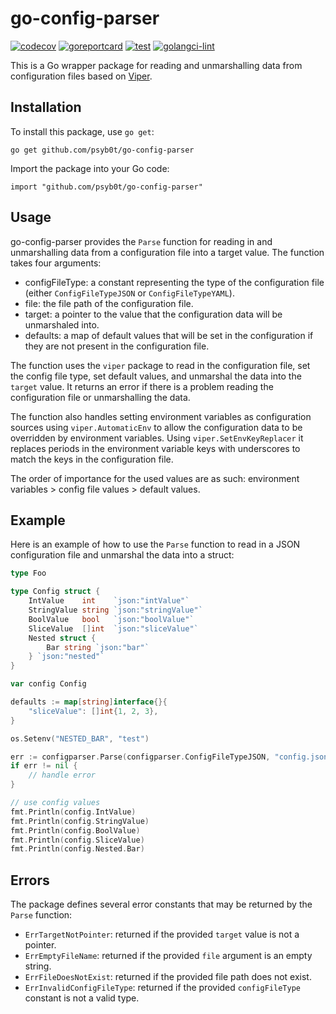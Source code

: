 # go-config-parser

[![codecov](https://codecov.io/gh/psyb0t/go-config-parser/branch/main/graph/badge.svg?token=5WRGC60Q07)](https://codecov.io/gh/psyb0t/go-config-parser)
[![goreportcard](https://goreportcard.com/badge/github.com/psyb0t/go-config-parser)](https://goreportcard.com/report/github.com/psyb0t/go-config-parser)
[![test](https://github.com/psyb0t/go-config-parser/actions/workflows/test.yml/badge.svg)](https://github.com/psyb0t/go-config-parser/actions/workflows/test.yml)
[![golangci-lint](https://github.com/psyb0t/go-config-parser/actions/workflows/lint.yml/badge.svg)](https://github.com/psyb0t/go-config-parser/actions/workflows/lint.yml)

This is a Go wrapper package for reading and unmarshalling data from configuration files based on [Viper](https://github.com/spf13/viper).

## Installation

To install this package, use `go get`:

```
go get github.com/psyb0t/go-config-parser
```

Import the package into your Go code:

```
import "github.com/psyb0t/go-config-parser"
```

## Usage

go-config-parser provides the `Parse` function for reading in and unmarshalling data from a configuration file into a target value. The function takes four arguments:

- configFileType: a constant representing the type of the configuration file (either `ConfigFileTypeJSON` or `ConfigFileTypeYAML`).
- file: the file path of the configuration file.
- target: a pointer to the value that the configuration data will be unmarshaled into.
- defaults: a map of default values that will be set in the configuration if they are not present in the configuration file.

The function uses the `viper` package to read in the configuration file, set the config file type, set default values, and unmarshal the data into the `target` value. It returns an error if there is a problem reading the configuration file or unmarshalling the data.

The function also handles setting environment variables as configuration sources using `viper.AutomaticEnv` to allow the configuration data to be overridden by environment variables. Using `viper.SetEnvKeyReplacer` it replaces periods in the environment variable keys with underscores to match the keys in the configuration file.

The order of importance for the used values are as such: environment variables > config file values > default values.

## Example

Here is an example of how to use the `Parse` function to read in a JSON configuration file and unmarshal the data into a struct:

```go
type Foo

type Config struct {
	IntValue    int    `json:"intValue"`
	StringValue string `json:"stringValue"`
	BoolValue   bool   `json:"boolValue"`
	SliceValue  []int  `json:"sliceValue"`
	Nested struct {
		Bar string `json:"bar"`
	} `json:"nested"`
}

var config Config

defaults := map[string]interface{}{
	"sliceValue": []int{1, 2, 3},
}

os.Setenv("NESTED_BAR", "test")

err := configparser.Parse(configparser.ConfigFileTypeJSON, "config.json", &config, defaults)
if err != nil {
	// handle error
}

// use config values
fmt.Println(config.IntValue)
fmt.Println(config.StringValue)
fmt.Println(config.BoolValue)
fmt.Println(config.SliceValue)
fmt.Println(config.Nested.Bar)
```

## Errors

The package defines several error constants that may be returned by the `Parse` function:

- `ErrTargetNotPointer`: returned if the provided `target` value is not a pointer.
- `ErrEmptyFileName`: returned if the provided `file` argument is an empty string.
- `ErrFileDoesNotExist`: returned if the provided file path does not exist.
- `ErrInvalidConfigFileType`: returned if the provided `configFileType` constant is not a valid type.
